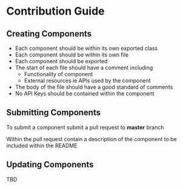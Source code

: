 # Contribution Guide

## Creating Components
* Each component should be within its own exported class
* Each component should be within its own file
* Each component should be exported
* The start of each file should have a comment including
	* Functionality of component
	* External resources ie APIs used by the component 
* The body of the file should have a good standard of comments
* No API Keys should be contained within the component

## Submitting Components
To submit a component submit a pull request to **master** branch

Within the pull request contain a description of the component to be included within the README

## Updating Components
TBD


